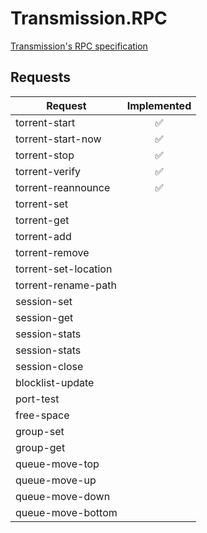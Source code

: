 # Transmission.RPC

[Transmission's RPC specification](https://github.com/transmission/transmission/blob/main/docs/rpc-spec.md)

## Requests

| Request              | Implemented |
|----------------------|:-----------:|
| torrent-start        |   &#9989;   |
| torrent-start-now    |   &#9989;   |
| torrent-stop         |   &#9989;   |
| torrent-verify       |   &#9989;   |
| torrent-reannounce   |   &#9989;   |
| torrent-set          |             |
| torrent-get          |             |
| torrent-add          |             |
| torrent-remove       |             |
| torrent-set-location |             |
| torrent-rename-path  |             |
| session-set          |             |
| session-get          |             |
| session-stats        |             |
| session-stats        |             |
| session-close        |             |
| blocklist-update     |             |
| port-test            |             |
| free-space           |             |
| group-set            |             |
| group-get            |             |
| queue-move-top       |             |
| queue-move-up        |             |
| queue-move-down      |             |
| queue-move-bottom    |             |

